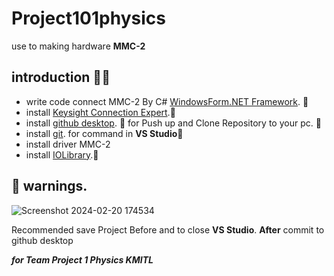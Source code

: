 # Project101physics
use to making hardware **MMC-2**

## introduction :memo::speech_balloon:
- write code connect MMC-2 By C# [WindowsForm.NET Framework](https://learn.microsoft.com/en-us/dotnet/desktop/winforms/overview/?view=netdesktop-8.0). :art:
- install [Keysight Connection Expert](https://www.keysight.com/zz/en/lib/software-detail/computer-software/io-libraries-suite-downloads-2175637.html).:hammer:
- install [github desktop](https://desktop.github.com/). :rocket: for Push up and Clone Repository to your pc. :hammer:
- install [git](https://git-scm.com/). for command in **VS Studio**:hammer:
- install driver MMC-2
- install [IOLibrary](https://www.keysight.com/zz/en/lib/software-detail/computer-software/io-libraries-suite-downloads-2175637.html).:hammer:

## :rotating_light: warnings.
![Screenshot 2024-02-20 174534](https://github.com/Oak-surachet007x/Project101physics/assets/117011637/7279532d-33e8-49a9-b056-b74c4d85f287)


Recommended save Project Before and to close **VS Studio**.
**After** commit to github desktop

***for Team Project 1 Physics KMITL***
